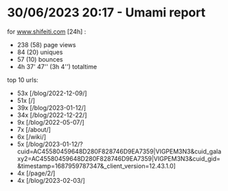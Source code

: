 # 30/06/2023 20:17 - Umami report
for www.shifeiti.com [24h] :

 - 238 (58) page views
 - 84 (20) uniques
 - 57 (10) bounces
 - 4h 37' 47'' (3h 4'') totaltime


top 10 urls:
 - 53x [/blog/2022-12-09/]
 - 51x [/]
 - 39x [/blog/2023-01-12/]
 - 34x [/blog/2022-12-22/]
 - 9x [/blog/2022-05-07/]
 - 7x [/about/]
 - 6x [/wiki/]
 - 5x [/blog/2023-01-12/?cuid=AC45580459648D280F828746D9EA7359|VIGPEM3N3&cuid_galaxy2=AC45580459648D280F828746D9EA7359|VIGPEM3N3&cuid_gid=&timestamp=1687959787347&_client_version=12.43.1.0]
 - 4x [/page/2/]
 - 4x [/blog/2023-02-03/]


